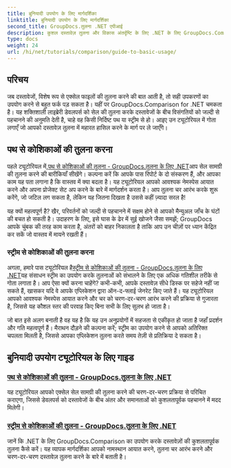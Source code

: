 ```yaml
---
title: बुनियादी उपयोग के लिए मार्गदर्शिका
linktitle: बुनियादी उपयोग के लिए मार्गदर्शिका
second_title: GroupDocs.तुलना .NET एपीआई
description: कुशल दस्तावेज़ तुलना और विकास अंतर्दृष्टि के लिए .NET के लिए GroupDocs.Comparison पर आवश्यक ट्यूटोरियल खोजें। आसानी से Excel कोशिकाओं की तुलना करना सीखें।
type: docs
weight: 24
url: /hi/net/tutorials/comparison/guide-to-basic-usage/
---
```

## परिचय

जब दस्तावेजों, विशेष रूप से एक्सेल फाइलों की तुलना करने की बात आती है, तो सही उपकरणों का उपयोग करने से बहुत फर्क पड़ सकता है। यहीं पर GroupDocs.Comparison for .NET चमकता है। यह शक्तिशाली लाइब्रेरी डेवलपर्स को सेल की तुलना करके दस्तावेजों के बीच विसंगतियों को जल्दी से पहचानने की अनुमति देती है, चाहे वह किसी निर्दिष्ट पथ या स्ट्रीम से हो। आइए उन ट्यूटोरियल में गोता लगाएँ जो आपको दस्तावेज़ तुलना में महारत हासिल करने के मार्ग पर ले जाएँगे।

## पथ से कोशिकाओं की तुलना करना

 पहले ट्यूटोरियल में,[पथ से कोशिकाओं की तुलना - GroupDocs.तुलना के लिए .NET](./comparing-cells-from-path/)आप सेल सामग्री की तुलना करने की बारीकियाँ सीखेंगे। कल्पना करें कि आपके पास रिपोर्ट के दो संस्करण हैं, और आपका काम यह पता लगाना है कि वास्तव में क्या बदला है। यह ट्यूटोरियल आपको आवश्यक नेमस्पेस आयात करने और अपना प्रोजेक्ट सेट अप करने के बारे में मार्गदर्शन करता है। आप तुलना चर आरंभ करके शुरू करेंगे, जो जटिल लग सकता है, लेकिन यह जितना दिखता है उससे कहीं ज़्यादा सरल है!

यह क्यों महत्वपूर्ण है? खैर, परिवर्तनों को जल्दी से पहचानने में सक्षम होने से आपको मैन्युअल जाँच के घंटों की बचत हो सकती है। उदाहरण के लिए, इसे घास के ढेर में सुई खोजने जैसा समझें; GroupDocs आपके चुंबक की तरह काम करता है, अंतरों को बाहर निकालता है ताकि आप उन चीज़ों पर ध्यान केंद्रित कर सकें जो वास्तव में मायने रखती हैं।

### स्ट्रीम से कोशिकाओं की तुलना करना

 अगला, हमारे पास ट्यूटोरियल है[स्ट्रीम से कोशिकाओं की तुलना - GroupDocs.तुलना के लिए .NET](./comparing-cells-from-stream/)यह संसाधन स्ट्रीम का उपयोग करके तुलनाओं को संभालने के लिए एक अधिक गतिशील तरीके से गोता लगाता है। आप ऐसा क्यों करना चाहेंगे? कभी-कभी, आपके दस्तावेज़ सीधे डिस्क पर सहेजे नहीं जा सकते हैं, खासकर यदि वे आपके एप्लिकेशन द्वारा ऑन-द-फ्लाई जेनरेट किए जाते हैं। यह ट्यूटोरियल आपको आवश्यक नेमस्पेस आयात करने और चर को चरण-दर-चरण आरंभ करने की प्रक्रिया से गुजारता है, जिससे यह कौशल स्तर की परवाह किए बिना सभी के लिए सुलभ हो जाता है।

जो बात इसे अलग बनाती है वह यह है कि यह उन अनुप्रयोगों में सहजता से एकीकृत हो जाता है जहाँ प्रदर्शन और गति महत्वपूर्ण हैं। मैराथन दौड़ने की कल्पना करें; स्ट्रीम का उपयोग करने से आपको अतिरिक्त चपलता मिलती है, जिससे आपका एप्लिकेशन तुलना करते समय तेज़ी से प्रतिक्रिया दे सकता है।

## बुनियादी उपयोग ट्यूटोरियल के लिए गाइड
### [पथ से कोशिकाओं की तुलना - GroupDocs.तुलना के लिए .NET](./comparing-cells-from-path/)
यह ट्यूटोरियल आपको एक्सेल सेल सामग्री की तुलना करने की चरण-दर-चरण प्रक्रिया से परिचित कराएगा, जिससे डेवलपर्स को दस्तावेजों के बीच अंतर और समानताओं को कुशलतापूर्वक पहचानने में मदद मिलेगी।
### [स्ट्रीम से कोशिकाओं की तुलना - GroupDocs.तुलना के लिए .NET](./comparing-cells-from-stream/)
जानें कि .NET के लिए GroupDocs.Comparison का उपयोग करके दस्तावेज़ों की कुशलतापूर्वक तुलना कैसे करें। यह व्यापक मार्गदर्शिका आपको नामस्थान आयात करने, तुलना चर आरंभ करने और चरण-दर-चरण दस्तावेज़ तुलना करने के बारे में बताती है।